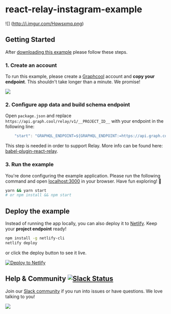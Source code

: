 # react-relay-instagram-example

![] (http://i.imgur.com/Hqwsxmq.png)

## Getting Started

After [downloading this example](https://github.com/graphcool-examples/react-relay-instagram-example/archive/master.zip) please follow these steps.

### 1. Create an account

To run this example, please create a [Graphcool](http://graph.cool) account and **copy your endpoint**. This shouldn't take longer than a minute. We promise!

![](https://i.gyazo.com/a0fb8e342ec9844e466cd6dc0a27516d.gif)


### 2. Configure app data and build schema endpoint

Open `package.json` and replace `https://api.graph.cool/relay/v1/__PROJECT_ID__` with your endpoint in the following line:

```js
    "start": "GRAPHQL_ENDPOINT=${GRAPHQL_ENDPOINT:=https://api.graph.cool/relay/v1/__PROJECT_ID__} webpack-dev-server -d --hot --inline --history-api-fallback --no-info --port 3000",
```

This step is needed in order to support Relay. More info can be found here: [babel-plugin-react-relay](https://github.com/graphcool/babel-plugin-react-relay).

### 3. Run the example

You're done configuring the example application. Please run the following command and open [localhost:3000](http://localhost:3000) in your browser. Have fun exploring! 🎉

```sh
yarn && yarn start
# or npm install && npm start
```

## Deploy the example

Instead of running the app locally, you can also deploy it to [Netlify](https://www.netlify.com). Keep your **project endpoint** ready!

```sh
npm install -g netlify-cli
netlify deploy
```

or click the deploy button to see it live.

[![Deploy to Netlify](https://www.netlify.com/img/deploy/button.svg)](https://app.netlify.com/start/deploy?repository=https://github.com/graphcool-examples/react-relay-instagram-example)

## Help & Community [![Slack Status](https://slack.graph.cool/badge.svg)](https://slack.graph.cool)

Join our [Slack community](http://slack.graph.cool/) if you run into issues or have questions. We love talking to you!

![](http://i.imgur.com/5RHR6Ku.png)
